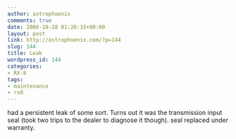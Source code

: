 ```yaml
---
author: astrophoenix
comments: true
date: 2006-10-28 01:26:15+00:00
layout: post
link: http://astrophoenix.com/?p=144
slug: 144
title: Leak
wordpress_id: 144
categories:
- RX-8
tags:
- maintenance
- rx8
---
```


had a persistent leak of some  sort. Turns out it was the transmission input seal (took two trips to the dealer to diagnose it though). seal replaced under warranty.
